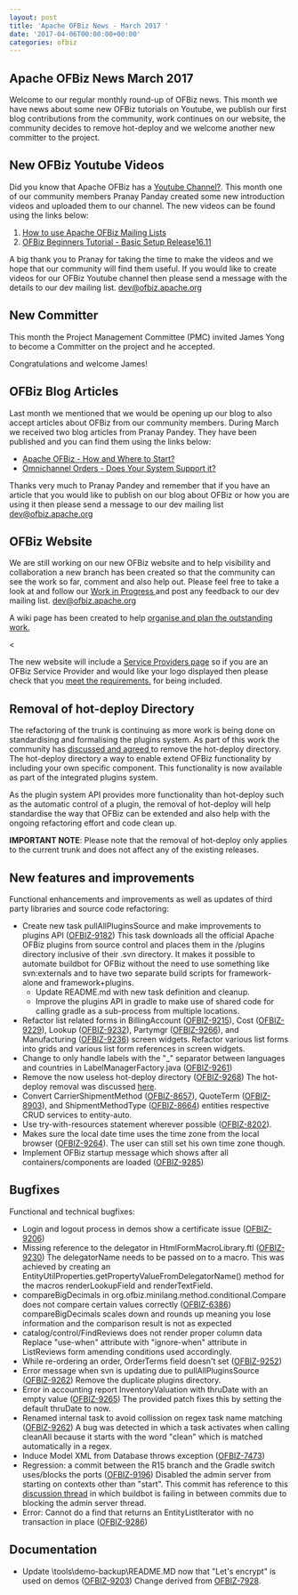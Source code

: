 ```yaml
---
layout: post
title: 'Apache OFBiz News - March 2017 '
date: '2017-04-06T00:00:00+00:00'
categories: ofbiz
---
```

<h2>Apache OFBiz News March 2017 </h2>
Welcome to our regular monthly round-up of OFBiz news.
This month we have news about some new OFBiz tutorials on Youtube, we publish our first blog contributions from the community, work continues on our website, the community decides to remove hot-deploy and we welcome another new committer to the project.
<!--more-->
<h2>New OFBiz Youtube Videos</h2>
Did you know that Apache OFBiz has a <a href="https://www.youtube.com/user/ofbiz">Youtube Channel?</a>. This month one of our community members Pranay Panday created some new introduction videos and uploaded them to our channel. The new videos can be found using the links below:<p></p>
<ol>
<li><a href="https://www.youtube.com/watch?v=bIS2kftvsq4l">How to use Apache OFBiz Mailing Lists</a></li>
<li><a href="https://youtu.be/efkB_aN-ODw">OFBiz Beginners Tutorial - Basic Setup Release16.11</a></li>
</ol>
A big thank you to Pranay for taking the time to make the videos and we hope that our community will find them useful. 
If you would like to create videos for our OFBiz Youtube channel then please send a message with the details to our dev mailing list. <a href="https://lists.apache.org/list.html?dev@ofbiz.apache.org">dev@ofbiz.apache.org</a>
<h2>New Committer</h2>
This month the Project Management Committee (PMC) invited James Yong to become a Committer on the project and he accepted. 
<p></p>
Congratulations and welcome James!
 <h2>OFBiz Blog Articles</h2>
Last month we mentioned that we would be opening up our blog to also accept articles about OFBiz from our community members. During March we received two blog articles from Pranay Pandey. They have been published and you can find them using the links below:<p></p>
<ul>
<li><a href="https://s.apache.org/OXsn">Apache OFBiz - How and Where to Start?</a></li>
<li><a href="https://s.apache.org/lmLI">Omnichannel Orders - Does Your System Support it?</a></li>
</ul>
Thanks very much to Pranay Pandey and remember that if you have an article that you would like to publish on our blog about OFBiz or how you are using it then please send a message to our dev mailing list <a href="https://lists.apache.org/list.html?dev@ofbiz.apache.org">dev@ofbiz.apache.org</a>

<h2>OFBiz Website</h2>
We are still working on our new OFBiz website and to help visibility and collaboration a new branch has been created so that the community can see the work so far, comment and also help out. Please feel free to take a look at and follow our  <a href="http://svn.apache.org/repos/asf/ofbiz/branches/ofbiz-new-website/index.html">Work in Progress </a> and post any feedback to our dev mailing list. <a href="https://lists.apache.org/list.html?dev@ofbiz.apache.org">dev@ofbiz.apache.org</a>
<p></p>
A wiki page has been created to help <a href="https://s.apache.org/UVDq">organise and plan the outstanding work.</a><p><</p>
The new website will include a <a href="http://svn.apache.org/repos/asf/ofbiz/branches/ofbiz-new-website/service-providers.html">Service Providers page</a> so if you are an OFBiz Service Provider and would like your logo displayed then please check that you <a href="https://s.apache.org/SCxg">meet the requirements.</a> for being included.

<h2>Removal of hot-deploy Directory</h2>
The refactoring of the trunk is continuing as more work is being done on standardising and formalising the plugins system. As part of this work the community has <a href="https://s.apache.org/Wygr">discussed and agreed </a>to remove the hot-deploy directory. The hot-deploy directory a way to enable extend OFBiz functionality by including your own specific component. This functionality is now available as part of the integrated plugins system. 
<p></p>
As the plugin system API provides more functionality than hot-deploy such as the automatic control of a plugin, the removal of hot-deploy will help standardise the way that OFBiz can be extended and also help with the ongoing refactoring effort and code clean up.
<p></p>
<strong>IMPORTANT NOTE</strong>: Please note that the removal of hot-deploy only applies to the current trunk and does not affect any of the existing releases.
<h2>New features and improvements</h2>
Functional enhancements and improvements as well as updates of third party libraries and source code refactoring:
<ul>
 	<li>Create new task pullAllPluginsSource and make improvements to plugins API (<a href="https://issues.apache.org/jira/browse/OFBIZ-9182">OFBIZ-9182</a>)
This task downloads all the official Apache OFBiz plugins from source control and places them in the /plugins directory inclusive of their .svn directory. It makes it possible to automate buildbot for OFBiz without the need to use something like svn:externals and to have two separate build scripts for framework-alone and framework+plugins.
<ul>
 	<li>Update README.md with new task definition and cleanup.</li>
 	<li>Improve the plugins API in gradle to make use of shared code for calling gradle as a sub-process from multiple locations.</li>
</ul>
</li>
 	<li>Refactor list related forms in BillingAccount (<a href="https://issues.apache.org/jira/browse/OFBIZ-9215">OFBIZ-9215</a>), Cost (<a href="https://issues.apache.org/jira/browse/OFBIZ-9229">OFBIZ-9229</a>), Lookup (<a href="https://issues.apache.org/jira/browse/OFBIZ-9232">OFBIZ-9232</a>), Partymgr (<a href="https://issues.apache.org/jira/browse/OFBIZ-9266">OFBIZ-9266</a>), and Manufacturing (<a href="https://issues.apache.org/jira/browse/OFBIZ-9236">OFBIZ-9236</a>) screen widgets.
Refactor various list forms into grids and various list form references in screen widgets.</li>
 	<li>Change to only handle labels with the "_" separator between languages and countries in LabelManagerFactory.java (<a href="https://issues.apache.org/jira/browse/OFBIZ-9261">OFBIZ-9261</a>)</li>
 	<li>Remove the now useless hot-deploy directory (<a href="https://issues.apache.org/jira/browse/OFBIZ-9268">OFBIZ-9268</a>)
The hot-deploy removal was discussed <a href="https://s.apache.org/7Y2w">here</a>.</li>
 	<li>Convert CarrierShipmentMethod (<a href="https://issues.apache.org/jira/browse/OFBIZ-8657">OFBIZ-8657</a>), QuoteTerm  (<a href="https://issues.apache.org/jira/browse/OFBIZ-8903">OFBIZ-8903</a>), and ShipmentMethodType (<a href="https://issues.apache.org/jira/browse/OFBIZ-8664">OFBIZ-8664</a>) entities respective CRUD services to entity-auto.</li>
 	<li>Use try-with-resources statement wherever possible (<a href="https://issues.apache.org/jira/browse/OFBIZ-8202">OFBIZ-8202</a>).</li>
 	<li>Makes sure the local date time uses the time zone from the local browser (<a href="https://issues.apache.org/jira/browse/OFBIZ-9264">OFBIZ-9264</a>).
The user can still set his own time zone though.</li>
 	<li>Implement OFBiz startup message which shows after all containers/components are loaded (<a href="https://issues.apache.org/jira/browse/OFBIZ-9285">OFBIZ-9285</a>)</li>
</ul>
<h2>Bugfixes</h2>
Functional and technical bugfixes:
<ul>
 	<li>Login and logout process in demos show a certificate issue (<a href="https://issues.apache.org/jira/browse/OFBIZ-9206">OFBIZ-9206</a>)</li>
 	<li>Missing reference to the delegator in HtmlFormMacroLibrary.ftl (<a href="https://issues.apache.org/jira/browse/OFBIZ-9230">OFBIZ-9230</a>)
The delegatorName needs to be passed on to a macro. This was achieved by creating an EntityUtilProperties.getPropertyValueFromDelegatorName() method for the macros renderLookupField and renderTextField.</li>
 	<li>compareBigDecimals in org.ofbiz.minilang.method.conditional.Compare does not compare certain values correctly (<a href="https://issues.apache.org/jira/browse/OFBIZ-6386">OFBIZ-6386</a>)
compareBigDecimals scales down and rounds up meaning you lose information and the comparison result is not as expected</li>
 	<li>catalog/control/FindReviews does not render proper column data
Replace "use-when" attribute with "ignore-when" attribute in ListReviews form amending conditions used accordingly.</li>
 	<li>While re-ordering an order, OrderTerms field doesn't set (<a href="https://issues.apache.org/jira/browse/OFBIZ-9252">OFBIZ-9252</a>)</li>
 	<li>Error message when svn is updating due to pullAllPluginsSource (<a href="https://issues.apache.org/jira/browse/OFBIZ-9262">OFBIZ-9262</a>)
Remove the duplicate plugins directory.</li>
 	<li>Error in accounting report InventoryValuation with thruDate with an empty value (<a href="https://issues.apache.org/jira/browse/OFBIZ-9265">OFBIZ-9265</a>)
The provided patch fixes this by setting the default thruDate to now.</li>
 	<li>Renamed internal task to avoid collission on regex task name matching (<a href="https://issues.apache.org/jira/browse/OFBIZ-9262">OFBIZ-9262</a>)
A bug was detected in which a task activates when calling cleanAll because it starts with the word "clean" which is matched automatically in a regex.</li>
 	<li>Induce Model XML from Database throws exception (<a href="https://issues.apache.org/jira/browse/OFBIZ-7473">OFBIZ-7473</a>)</li>
 	<li>Regression: a commit between the R15 branch and the Gradle switch uses/blocks the ports (<a href="https://issues.apache.org/jira/browse/OFBIZ-9196">OFBIZ-9196</a>)
Disabled the admin server from starting on contexts other than "start". This commit has reference to this <a href="https://s.apache.org/xfxS">discussion thread</a> in which buildbot is failing in between commits due to blocking the admin server thread.</li>
 	<li>Error: Cannot do a find that returns an EntityListIterator with no transaction in place (<a href="https://issues.apache.org/jira/browse/OFBIZ-9286">OFBIZ-9286</a>)</li>
</ul>
<h2>Documentation</h2>
<ul>
 	<li>Update \tools\demo-backup\README.MD now that "Let's encrypt" is used on demos (<a href="https://issues.apache.org/jira/browse/OFBIZ-9203">OFBIZ-9203</a>)
Change derived from <a href="https://issues.apache.org/jira/browse/OFBIZ-7928">OFBIZ-7928</a>.</li>
</ul>

